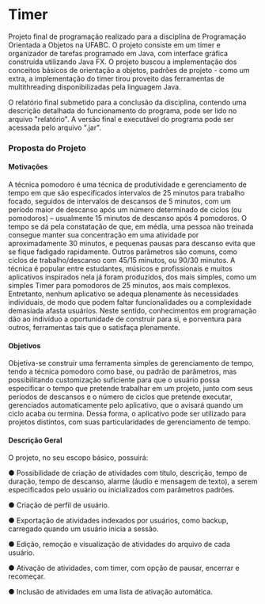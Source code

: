 # Timer

Projeto final de programação realizado para a disciplina de Programação Orientada a Objetos na UFABC. O projeto consiste em um timer e organizador de tarefas programado em Java, com interface gráfica construída utilizando Java FX. O projeto buscou a implementação dos conceitos básicos de orientação a objetos, padrões de projeto - como um extra, a implementação do timer tirou proveito das ferramentas de multithreading disponibilizadas pela linguagem Java.

O relatório final submetido para a conclusão da disciplina, contendo uma descrição detalhada do funcionamento do programa, pode ser lido no arquivo "relatório". A versão final e executável do programa pode ser acessada pelo arquivo ".jar".

### Proposta do Projeto

#### Motivações

A técnica pomodoro é uma técnica de produtividade e gerenciamento de tempo em que são especificados intervalos de 25 minutos para trabalho focado, seguidos de intervalos de descansos de 5 minutos, com um período maior de descanso após um número determinado de ciclos (ou pomodoros) – usualmente 15 minutos de descanso após 4 pomodoros. O tempo se dá pela constatação de que, em média, uma pessoa não treinada consegue manter sua concentração em uma atividade por aproximadamente 30 minutos, e pequenas pausas para descanso evita que se fique fadigado rapidamente. Outros parâmetros são comuns, como ciclos de trabalho/descanso com 45/15 minutos, ou 90/30 minutos.
A técnica é popular entre estudantes, músicos e profissionais e muitos aplicativos inspirados nela já foram produzidos, dos mais simples, como um simples Timer para pomodoros de 25 minutos, aos mais complexos. Entretanto, nenhum aplicativo se adequa plenamente às necessidades individuais, de modo que podem faltar funcionalidades ou a complexidade demasiada afasta usuários. Neste sentido, conhecimentos em programação dão ao indivíduo a oportunidade de construir para si, e porventura para outros, ferramentas tais que o satisfaça plenamente.

#### Objetivos

Objetiva-se construir uma ferramenta simples de gerenciamento de tempo, tendo a técnica pomodoro como base, ou padrão de parâmetros, mas possibilitando customização suficiente para que o usuário possa especificar o tempo que pretende trabalhar em um projeto, junto com seus períodos de descansos e o número de ciclos que pretende executar, gerenciados automaticamente pelo aplicativo, que o avisará quando um ciclo acaba ou termina. Dessa forma, o aplicativo pode ser utilizado para projetos distintos, com suas particularidades de gerenciamento de tempo.

#### Descrição Geral

O projeto, no seu escopo básico, possuirá:

●	Possibilidade de criação de atividades com título, descrição, tempo de duração, tempo de descanso, alarme (áudio e mensagem de texto), a serem especificados pelo usuário ou inicializados com parâmetros padrões.

●	Criação de perfil de usuário.

●	Exportação de atividades indexados por usuários, como backup, carregado quando um usuário inicia a sessão.

●	Edição, remoção e visualização de atividades do arquivo de cada usuário.

●	Ativação de atividades, com timer, com opção de pausar, encerrar e recomeçar.

●	Inclusão de atividades em uma lista de ativação automática.
